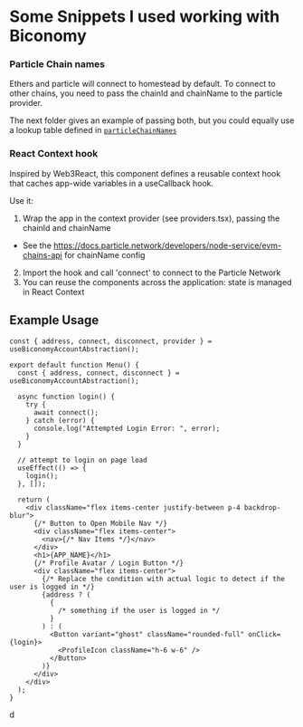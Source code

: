 # Some Snippets I used working with Biconomy

### Particle Chain names

Ethers and particle will connect to homestead by default. To connect to other chains, you need to pass the chainId and chainName to the particle provider.

The next folder gives an example of passing both, but you could equally use a lookup table defined in [`particleChainNames`](./snippets/particle/particleChainNames.ts)

### React Context hook

Inspired by Web3React, this component defines a reusable context hook that caches app-wide variables in a useCallback hook.

Use it:

1. Wrap the app in the context provider (see providers.tsx), passing the chainId and chainName

- See the https://docs.particle.network/developers/node-service/evm-chains-api for chainName config

2. Import the hook and call 'connect' to connect to the Particle Network
3. You can reuse the components across the application: state is managed in React Context

## Example Usage

```tsx
const { address, connect, disconnect, provider } = useBiconomyAccountAbstraction();

export default function Menu() {
  const { address, connect, disconnect } = useBiconomyAccountAbstraction();

  async function login() {
    try {
      await connect();
    } catch (error) {
      console.log("Attempted Login Error: ", error);
    }
  }

  // attempt to login on page load
  useEffect(() => {
    login();
  }, []);

  return (
    <div className="flex items-center justify-between p-4 backdrop-blur">
      {/* Button to Open Mobile Nav */}
      <div className="flex items-center">
        <nav>{/* Nav Items */}</nav>
      </div>
      <h1>{APP_NAME}</h1>
      {/* Profile Avatar / Login Button */}
      <div className="flex items-center">
        {/* Replace the condition with actual logic to detect if the user is logged in */}
        {address ? (
          {
            /* something if the user is logged in */
          }
        ) : (
          <Button variant="ghost" className="rounded-full" onClick={login}>
            <ProfileIcon className="h-6 w-6" />
          </Button>
        )}
      </div>
    </div>
  );
}
```

d
